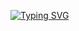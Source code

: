 <a href="https://git.io/typing-svg"><img src="https://readme-typing-svg.herokuapp.com?font=Fira+Code&pause=1000&color=F7C0BD&center=true&vCenter=true&width=435&lines=hello%2CI%E2%80%99m+sliverkiss" alt="Typing SVG" /></a>
